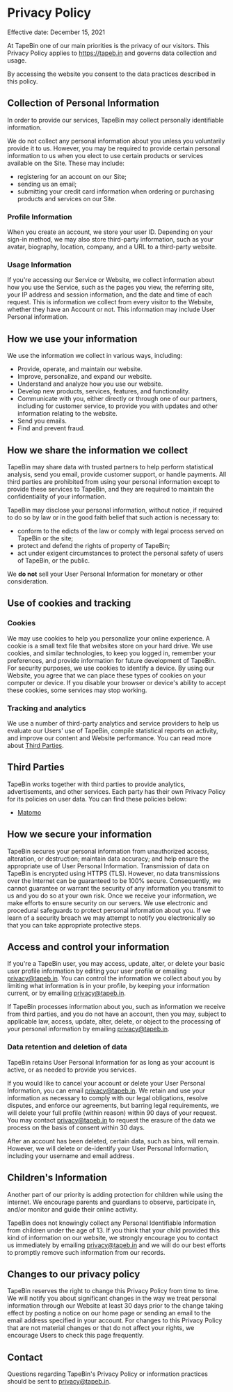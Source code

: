 [_metadata_:license]:- "MIT"
[_metadata_:copyright]:- "2020 SebastiaanYN"

# Privacy Policy

Effective date: December 15, 2021

At TapeBin one of our main priorities is the privacy of our visitors. This Privacy Policy applies to https://tapeb.in and governs data collection and usage.

By accessing the website you consent to the data practices described in this policy.

## Collection of Personal Information

In order to provide our services, TapeBin may collect personally identifiable information.

We do not collect any personal information about you unless you voluntarily provide it to us. However, you may be required to provide certain personal information to us when you elect to use certain products or services available on the Site. These may include:

- registering for an account on our Site;
- sending us an email;
- submitting your credit card information when ordering or purchasing products and services on our Site.

### Profile Information

When you create an account, we store your user ID. Depending on your sign-in method, we may also store third-party information, such as your avatar, biography, location, company, and a URL to a third-party website.

### Usage Information

If you're accessing our Service or Website, we collect information about how you use the Service, such as the pages you view, the referring site, your IP address and session information, and the date and time of each request. This is information we collect from every visitor to the Website, whether they have an Account or not. This information may include User Personal information.

## How we use your information

We use the information we collect in various ways, including:

- Provide, operate, and maintain our website.
- Improve, personalize, and expand our website.
- Understand and analyze how you use our website.
- Develop new products, services, features, and functionality.
- Communicate with you, either directly or through one of our partners, including for customer service, to provide you with updates and other information relating to the website.
- Send you emails.
- Find and prevent fraud.

## How we share the information we collect

TapeBin may share data with trusted partners to help perform statistical analysis, send you email, provide customer support, or handle payments. All third parties are prohibited from using your personal information except to provide these services to TapeBin, and they are required to maintain the confidentiality of your information.

TapeBin may disclose your personal information, without notice, if required to do so by law or in the good faith belief that such action is necessary to:

- conform to the edicts of the law or comply with legal process served on TapeBin or the site;
- protect and defend the rights of property of TapeBin;
- act under exigent circumstances to protect the personal safety of users of TapeBin, or the public.

We **do not** sell your User Personal Information for monetary or other consideration.

## Use of cookies and tracking

### Cookies

We may use cookies to help you personalize your online experience. A cookie is a small text file that websites store on your hard drive. We use cookies, and similar technologies, to keep you logged in, remember your preferences, and provide information for future development of TapeBin. For security purposes, we use cookies to identify a device. By using our Website, you agree that we can place these types of cookies on your computer or device. If you disable your browser or device's ability to accept these cookies, some services may stop working.

### Tracking and analytics

We use a number of third-party analytics and service providers to help us evaluate our Users' use of TapeBin, compile statistical reports on activity, and improve our content and Website performance. You can read more about [Third Parties](#third-parties).



## Third Parties

TapeBin works together with third parties to provide analytics, advertisements, and other services. Each party has their own Privacy Policy for its policies on user data. You can find these policies below:

- [Matomo](https://matomo.org/privacy)

## How we secure your information

TapeBin secures your personal information from unauthorized access, alteration, or destruction; maintain data accuracy; and help ensure the appropriate use of User Personal Information. 
Transmission of data on TapeBin is encrypted using HTTPS (TLS). 
However, no data transmissions over the Internet can be guaranteed to be 100% secure. 
Consequently, we cannot guarantee or warrant the security of any information you transmit to us and you do so at your own risk. 
Once we receive your information, we make efforts to ensure security on our servers. 
We use electronic and procedural safeguards to protect personal information about you. 
If we learn of a security breach we may attempt to notify you electronically so that you can take appropriate protective steps.

## Access and control your information

If you're a TapeBin user, you may access, update, alter, or delete your basic user profile information by editing your user profile or emailing privacy@tapeb.in. You can control the information we collect about you by limiting what information is in your profile, by keeping your information current, or by emailing privacy@tapeb.in.

If TapeBin processes information about you, such as information we receive from third parties, and you do not have an account, then you may, subject to applicable law, access, update, alter, delete, or object to the processing of your personal information by emailing privacy@tapeb.in.

### Data retention and deletion of data

TapeBin retains User Personal Information for as long as your account is active, or as needed to provide you services.

If you would like to cancel your account or delete your User Personal Information, you can email privacy@tapeb.in. We retain and use your information as necessary to comply with our legal obligations, resolve disputes, and enforce our agreements, but barring legal requirements, we will delete your full profile (within reason) within 90 days of your request. You may contact privacy@tapeb.in to request the erasure of the data we process on the basis of consent within 30 days.

After an account has been deleted, certain data, such as bins, will remain. However, we will delete or de-identify your User Personal Information, including your username and email address.

## Children's Information

Another part of our priority is adding protection for children while using the internet. We encourage parents and guardians to observe, participate in, and/or monitor and guide their online activity.

TapeBin does not knowingly collect any Personal Identifiable Information from children under the age of 13. If you think that your child provided this kind of information on our website, we strongly encourage you to contact us immediately by emailing privacy@tapeb.in and we will do our best efforts to promptly remove such information from our records.

## Changes to our privacy policy

TapeBin reserves the right to change this Privacy Policy from time to time. We will notify you about significant changes in the way we treat personal information through our Website at least 30 days prior to the change taking effect by posting a notice on our home page or sending an email to the email address specified in your account. For changes to this Privacy Policy that are not material changes or that do not affect your rights, we encourage Users to check this page frequently.

## Contact

Questions regarding TapeBin's Privacy Policy or information practices should be sent to privacy@tapeb.in.